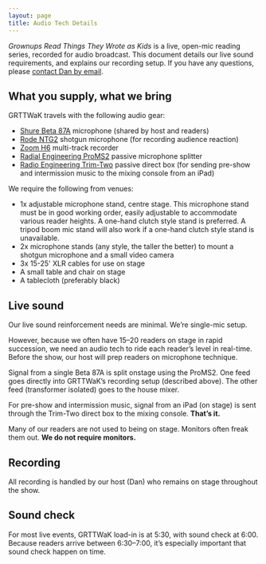 ```yaml
---
layout: page
title: Audio Tech Details
---
```


*Grownups Read Things They Wrote as Kids* is a live, open-mic reading series, recorded for audio broadcast. This document details our live sound requirements, and explains our recording setup. If you have any questions, please <a href="mailto:dan@grownupsreadthingstheywroteaskids.com">contact Dan by email</a>.

## What you supply, what we bring

GRTTWaK travels with the following audio gear:

- <a href="http://www.shure.com/americas/products/microphones/beta/beta-87a-vocal-microphone">Shure Beta 87A</a> microphone (shared by host and readers)
- <a href="http://www.rode.com/microphones/ntg-2">Rode NTG2</a> shotgun microphone (for recording audience reaction)
- <a href="https://www.zoom-na.com/products/field-video-recording/field-recording/h6-handy-recorder">Zoom H6</a> multi-track recorder
- <a href="http://www.radialeng.com/proms2.php">Radial Engineering ProMS2</a> passive microphone splitter
- <a href="http://www.radialeng.com/trimtwo.php">Radio Engineering Trim-Two</a> passive direct box (for sending pre-show and intermission music to the mixing console from an iPad)

We require the following from venues:

- 1x adjustable microphone stand, centre stage. This microphone stand must be in good working order, easily adjustable to accommodate various reader heights. A one-hand clutch style stand is preferred. A tripod boom mic stand will also work if a one-hand clutch style stand is unavailable.
- 2x microphone stands (any style, the taller the better) to mount a shotgun microphone and a small video camera
- 3x 15-25' XLR cables for use on stage
- A small table and chair on stage
- A tablecloth (preferably black)

## Live sound
Our live sound reinforcement needs are minimal. We’re single-mic setup.

However, because we often have 15–20 readers on stage in rapid succession, we need an audio tech to ride each reader’s level in real-time. Before the show, our host will prep readers on microphone technique.

Signal from a single Beta 87A is split onstage using the ProMS2. One feed goes directly into GRTTWaK’s recording setup (described above). The other feed (transformer isolated) goes to the house mixer.

For pre-show and intermission music, signal from an iPad (on stage) is sent through the Trim-Two direct box to the mixing console. <strong>That’s it.</strong>

Many of our readers are not used to being on stage. Monitors often freak them out. <strong>We do not require monitors.</strong>
<h2>Recording</h2>
All recording is handled by our host (Dan) who remains on stage throughout the show.
<h2>Sound check</h2>
For most live events, GRTTWaK load-in is at 5:30, with sound check at 6:00. Because readers arrive between 6:30–7:00, it’s especially important that sound check happen on time.